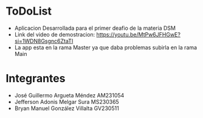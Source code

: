 # ToDoList
- Aplicacion Desarrollada para el primer deafio de la materia DSM
- Link del video de demostracion: https://youtu.be/MtPw6JFHGwE?si=1WDN8Gsgnc6ZtaTI
- La app esta en la rama Master ya que daba problemas subirla en la rama Main
# Integrantes
- José Guillermo Argueta Méndez AM231054
- Jefferson Adonis Melgar Sura MS230365
- Bryan Manuel González Villalta GV230511
